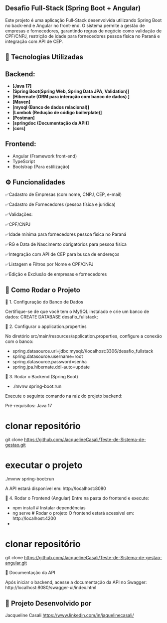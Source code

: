 ## Desafio Full-Stack (Spring Boot + Angular)

Este projeto é uma aplicação Full-Stack desenvolvida utilizando Spring Boot no back-end e Angular no front-end. O sistema permite a gestão de empresas e fornecedores, garantindo regras de negócio como validação de CPF/CNPJ, restrição de idade para fornecedores pessoa física no Paraná e integração com API de CEP.


## 🚀 Tecnologias Utilizadas

## Backend:
- **[Java 17]**
- **[Spring Boot(Spring Web, Spring Data JPA, Validation)]**
- **[Hibernate (ORM para interação com banco de dados) ]**
- **[Maven]**
- **[mysql (Banco de dados relacional)]**
- **[Lombok (Redução de código boilerplate)]**
- **[Postman]**
- **[springdoc (Documentação da API)]**
- **[cors]**

## Frontend:

- Angular (Framework front-end)
- TypeScript
- Bootstrap (Para estilização)

## ⚙️ Funcionalidades

✅Cadastro de Empresas (com nome, CNPJ, CEP, e-mail)

✅Cadastro de Fornecedores (pessoa física e jurídica)

✅Validações:

✅CPF/CNPJ

✅Idade mínima para fornecedores pessoa física no Paraná

✅RG e Data de Nascimento obrigatórios para pessoa física

✅Integração com API de CEP para busca de endereços

✅Listagem e Filtros por Nome e CPF/CNPJ

✅Edição e Exclusão de empresas e fornecedores

## 🚀 Como Rodar o Projeto

📌 1. Configuração do Banco de Dados

Certifique-se de que você tem o MySQL instalado e crie um banco de dados:
CREATE DATABASE desafio_fullstack;

📌 2. Configurar o application.properties

No diretório src/main/resources/application.properties, configure a conexão com o banco:

- spring.datasource.url=jdbc:mysql://localhost:3306/desafio_fullstack
- spring.datasource.username=root
- spring.datasource.password=senha
- spring.jpa.hibernate.ddl-auto=update
 
📌 3. Rodar o Backend (Spring Boot)
- ./mvnw spring-boot:run


Execute o seguinte comando na raiz do projeto backend:

Pré-requisitos: Java 17

# clonar repositório
git clone https://github.com/JacquelineCasali/Teste-de-Sistema-de-gestao.git

# executar o projeto
./mvnw spring-boot:run

A API estará disponível em: http://localhost:8080


📌 4. Rodar o Frontend (Angular)
Entre na pasta do frontend e execute:

- npm install  # Instalar dependências
- ng serve     # Rodar o projeto
  O frontend estará acessível em: http://localhost:4200
- 
# clonar repositório
git clone https://github.com/JacquelineCasali/Teste-de-Sistema-de-gestao-angular.git

📖 Documentação da API

Após iniciar o backend, acesse a documentação da API no Swagger:
http://localhost:8080/swagger-ui/index.html

## 📝 Projeto Desenvolvido por
Jacqueline Casali
https://www.linkedin.com/in/jaquelinecasali/



